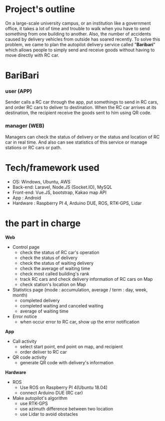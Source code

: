 # Project's outline

On a large-scale university campus, or an institution like a government office, it takes a lot of time and trouble to walk when you have to send something from one building to another. Also, the number of accidents caused by delivery vehicles from outside has soared recently.
To solve this problem, we came to plan the autopilot delivery service called "**Baribari**" which allows people to simply send and receive goods without having to move directly with RC car.


# BariBari
### user (APP)
Sender calls a RC car through the app, put somethings to send in RC cars, and order RC cars to deliver to destination.
When the RC car arrives at its destination, the recipient receive the goods sent to him using QR code.
### manager (WEB)
Managers can check the status of delivery or the status and location of RC car in real time. And also can see statistics of this service or manage stations or RC cars or path. 

# Tech/framework used

- OS: Windows, Ubuntu, AWS
- Back-end: Laravel, Node.JS (Socket.IO), MySQL
- Front-end: Vue.JS, bootstrap, Kakao map API
- App : Android
- Hardware : Raspberry PI 4, Arduino DUE, ROS, RTK-GPS, Lidar


# the part in charge

**Web** 
- Control page
	- check the status of RC car's operation
	- check the status of delivery
	- check the status of waiting delivery
	- check the average of waiting time
	- check most called building's rank
	- track RC cars and check delivery information of RC cars on Map
	- check station's location on Map
- Statistics page (mode : accumulation, average / term : day, week, month)
	- completed delivery
	- completed waiting and canceled waiting
	- average of waiting time
- Error notice
	- when occur error to RC car, show up the error notification 

**App**
 - Call activity
	 - select start point, end point on map, and recipient
	 - order deliver to RC car
 - QR code activity
	 - generate QR code with delivery's information
  
**Hardware**
 - ROS
	 - Use ROS on Raspberry PI 4(Ubuntu 18.04)
	 - connect Arduino DUE (RC car)
 - Make autopilot's algorithm
	 - use RTK-GPS
	 - use azimuth difference between two location
	 - use Lidar to avoid obstacles